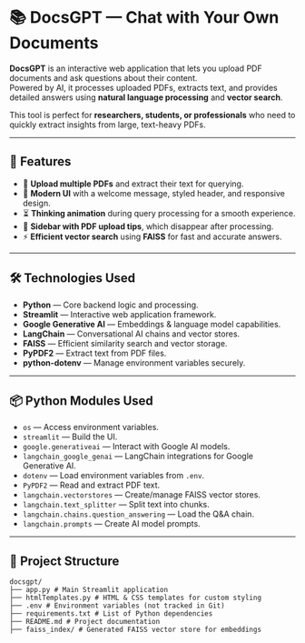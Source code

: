 # 📚 DocsGPT — Chat with Your Own Documents

**DocsGPT** is an interactive web application that lets you upload PDF documents and ask questions about their content.  
Powered by AI, it processes uploaded PDFs, extracts text, and provides detailed answers using **natural language processing** and **vector search**.

This tool is perfect for **researchers, students, or professionals** who need to quickly extract insights from large, text-heavy PDFs.

---

## 🚀 Features

- 📂 **Upload multiple PDFs** and extract their text for querying.
- 🎨 **Modern UI** with a welcome message, styled header, and responsive design.
- ⏳ **Thinking animation** during query processing for a smooth experience.
- 📝 **Sidebar with PDF upload tips**, which disappear after processing.
- ⚡ **Efficient vector search** using **FAISS** for fast and accurate answers.

---

## 🛠️ Technologies Used

- **Python** — Core backend logic and processing.
- **Streamlit** — Interactive web application framework.
- **Google Generative AI** — Embeddings & language model capabilities.
- **LangChain** — Conversational AI chains and vector stores.
- **FAISS** — Efficient similarity search and vector storage.
- **PyPDF2** — Extract text from PDF files.
- **python-dotenv** — Manage environment variables securely.

---

## 📦 Python Modules Used

- `os` — Access environment variables.
- `streamlit` — Build the UI.
- `google.generativeai` — Interact with Google AI models.
- `langchain_google_genai` — LangChain integrations for Google Generative AI.
- `dotenv` — Load environment variables from `.env`.
- `PyPDF2` — Read and extract PDF text.
- `langchain.vectorstores` — Create/manage FAISS vector stores.
- `langchain.text_splitter` — Split text into chunks.
- `langchain.chains.question_answering` — Load the Q&A chain.
- `langchain.prompts` — Create AI model prompts.

---

## 📂 Project Structure
```
docsgpt/
├── app.py # Main Streamlit application
├── htmlTemplates.py # HTML & CSS templates for custom styling
├── .env # Environment variables (not tracked in Git)
├── requirements.txt # List of Python dependencies
├── README.md # Project documentation
├── faiss_index/ # Generated FAISS vector store for embeddings
```
